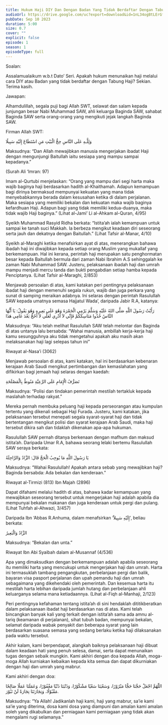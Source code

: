 ```yaml
---
title: Hukum Haji DIY Dan Dengan Badan Yang Tidak Berdaftar Dengan Tabung Haji
audioUrl: https://drive.google.com/uc?export=download&id=1nL34ogBtLErGfD82CWz5dClyTJSAnuRp
pubDate: Sep 10 2023
duration: 5:00
size: 0.7
cover: ""
explicit: false
episode: 1
season: 1
episodeType: full
---
```


Soalan:

Assalamualaikum w.b.t Dato’ Seri. Apakah hukum menunaikan haji melalui cara DIY atau Badan yang tidak berdaftar dengan Tabung Haji? Sekian. Terima kasih.

Jawapan:

Alhamdulillah, segala puji bagi Allah SWT, selawat dan salam kepada junjungan besar Nabi Muhammad SAW, ahli keluarga Baginda SAW, sahabat Baginda SAW serta orang-orang yang mengikuti jejak langkah Baginda SAW.

Firman Allah SWT:

وَلِلَّـهِ عَلَى النَّاسِ حِجُّ الْبَيْتِ مَنِ اسْتَطَاعَ إِلَيْهِ سَبِيلًا

Maksudnya: “Dan Allah mewajibkan manusia mengerjakan ibadat Haji dengan mengunjungi Baitullah iaitu sesiapa yang mampu sampai kepadanya.”

 (Surah Ali ‘Imran: 97)

Imam al-Qurtubi menjelaskan: “Orang yang mampu dari segi harta maka wajib baginya haji berdasarkan hadith al-Khaithamah. Adapun kemampuan bagi dirinya bermaksud mempunyai kekuatan yang mana tidak menyebabkannya berada dalam kesusahan ketika di dalam perjalanan. Maka sesiapa yang memiliki bekalan dan kekuatan maka wajib baginya kefardhuan Haji. Adapun bagi yang tidak memiliki kedua-duanya, maka tidak wajib Haji baginya.” (Lihat al-Jami’ Li al-Ahkam al-Quran, 4/95)

Syeikh Muhammad Rasyid Ridha berkata: “Istita’ah ialah kemampuan untuk sampai ke tanah suci Makkah. Ia berbeza mengikut keadaan diri seseorang serta jauh dan dekatnya dengan Baitullah.” (Lihat Tafsir al-Manar, 4/10) 

Syeikh al-Maraghi ketika menafsirkan ayat di atas, menerangkan bahawa ibadah haji ini diwajibkan kepada setiap orang Muslim yang mukallaf yang berkemampuan. Hal ini kerana, perintah haji merupakan satu penghormatan besar kepada Baitullah bermula dari zaman Nabi Ibrahim A.S sehinggalah ke zaman Nabi Muhammad SAW. Justeru, pelaksanaan ibadah haji dan umrah mampu menjadi mercu tanda dan bukti pengabdian setiap hamba kepada Penciptanya. (Lihat Tafsir al-Maraghi, 2/853)

Menjawab persoalan di atas, kami katakan peri pentingnya pelaksanaan ibadat haji dengan memenuhi segala rukun, wajib dan juga perkara yang sunat di samping meraikan adabnya. Ini selaras dengan perintah Rasulullah SAW kepada umatnya semasa Hajjatul Wada’, daripada Jabir R.A, katanya:

رَأَيْتُ رَسُولَ اللَّهِ صَلَّى اللهُ عَلَيْهِ وَسَلَّمَ يَرْمِي الْجَمْرَةَ وَهُوَ عَلَى بَعِيرِهِ وَهُوَ يَقُولُ: يَا أَيُّهَا النَّاسُ خُذُوا مَنَاسِكَكُمْ فَإِنِّي لاَ أَدْرِي لَعَلِّي لاَ أَحُجُّ بَعْدَ عَامِي هَذَا

Maksudnya: “Aku telah melihat Rasulullah SAW telah melontar dan Baginda di atas untanya lalu bersabda: “Wahai manusia, ambillah kerja-kerja haji kamu sesungguhnya aku tidak mengetahui apakah aku masih akan melaksanakan haji lagi selepas tahun ini”

Riwayat al-Nasa’i (3062)

Menjawab persoalan di atas, kami katakan, hal ini berdasarkan kebenaran kerajaan Arab Saudi mengikut pertimbangan dan kemaslahatan yang difikirkan bagi jemaah haji selaras dengan kaedah:

تَصَرُّفُ الْإِمَامِ عَلَى الرَّعِيَّةِ مَنُوطٌ بِالْمَصْلَحَةِ

Maksudnya: “Polisi dan tindakan pemerintah mestilah tertakluk kepada maslahah terhadap rakyat.”

Mereka pernah membuka peluang haji kepada perseorangan atau kumpulan tertentu yang dikenali sebagai Haji Furada. Justeru, kami katakan, jika pelaksanaan tersebut menepati segala syarat-syarat haji dan tidak bertentangan mengikut polisi dan syarat kerajaan Arab Saudi, maka haji tersebut dikira sah dan tidaklah dikenakan apa-apa hukuman. 

Rasulullah SAW pernah ditanya berkenaan dengan mafhum dan maksud istita’ah. Daripada Umar R.A, bahawa seorang lelaki bertemu Rasulullah SAW seraya berkata:

يَا رَسُولَ اللَّهِ مَا يُوجِبُ الْحَجَّ قَالَ: الزَّادُ وَالرَّاحِلَةُ

Maksudnya: “Wahai Rasulullah! Apakah antara sebab yang mewajibkan haji? Baginda bersabda: Ada bekalan dan kenderaan.”

Riwayat al-Tirmizi (813) Ibn Majah (2896)

Dapat difahami melalui hadith di atas, bahawa kadar kemampuan yang mewajibkan seseorang tersebut untuk mengerjakan haji adalah apabila dia mempunyai bekalan makanan dan juga kenderaan untuk pergi dan pulang. (Lihat Tuhfah al-Ahwazi, 3/457)

Daripada Ibn ‘Abbas R.Anhuma, dalam menafsirkan ‘إِلَيْهِ سَبِيلاً’, beliau berkata:

الزَّادُ وَالْبَعِيرُ

Maksudnya: “Bekalan dan unta.”

Riwayat Ibn Abi Syaibah dalam al-Musannaf (4/536)

Apa yang dimaksudkan dengan berkemampuan adalah apabila seseorang itu memiliki harta yang mencukupi untuk mengerjakan haji dan umrah. Harta ini termasuklah tambang pengangkutan, perbelanjaan pergi dan balik, bayaran visa pasport perjalanan dan upah pemandu haji dan umrah sebagaimana yang dikehendaki oleh pemerintah. Dan kesemua harta itu mestilah harta lebihan daripada jumlah hutang dan perbelanjaan ahli keluarganya selama mana ketiadaannya. (Lihat al-Fiqh al-Manhaji, 2/123)

Peri pentingnya kefahaman tentang istita’ah di sini hendaklah dititikberatkan dalam pelaksanaan ibadat haji berdasarkan nas di atas. Kami telah bincangkan banyak kali yang terkait dengan istita’ah sama ada amnu al-tariq (keamanan di perjalanan), sihat tubuh badan, mempunyai bekalan, selamat daripada wabak penyakit dan beberapa syarat yang lain berdasarkan suasana semasa yang sedang berlaku ketika haji dilaksanakan pada waktu tersebut. 

Akhir kalam, kami berpendapat, alangkah baiknya pelaksanaan haji dibuat dalam keadaan hati yang penuh selesa, damai, serta dapat menunaikan tugas dengan sebaik mungkin. Kami akhiri dengan doa kepada Allah, moga-moga Allah kurniakan kebaikan kepada kita semua dan dapat dikurniakan dengan haji dan umrah yang mabrur.

Kami akhiri dengan doa:

اللّٰهُمَّ اجْعَلْ حَجَّنَا حَجًّا مَبْرُوْرًا، وَسَعْيَنَا سَعْيًا مَشْكُوْرًا، وَذَنْبَنَا ذَنْبًا مَغْفُوْرًا، وَعَمَلَنَا عَمَلًا صَالِحًا مَقْبُوْلًا، وَتِجَارَتَنَا تِجَارَةً لَنْ تَبُوْرَ.

Maksudnya: “Ya Allah! Jadikanlah haji kami, haji yang mabrur, sa’ie kami sa’ie yang diterima, dosa kami dosa yang diampuni dan amalan kami amalan soleh yang dikabulkan dan perniagaan kami perniagaan yang tidak akan mengalami rugi selamanya.”
